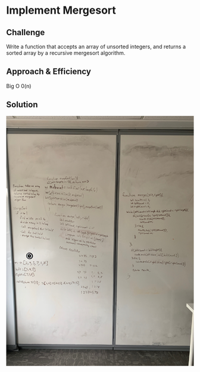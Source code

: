 # Implement Mergesort
## Challenge
Write a function that accepts an array of unsorted integers, and returns a sorted array by a recursive mergesort algorithm.

## Approach & Efficiency
Big O
0(n)

## Solution
![](./IMG.jpg)
